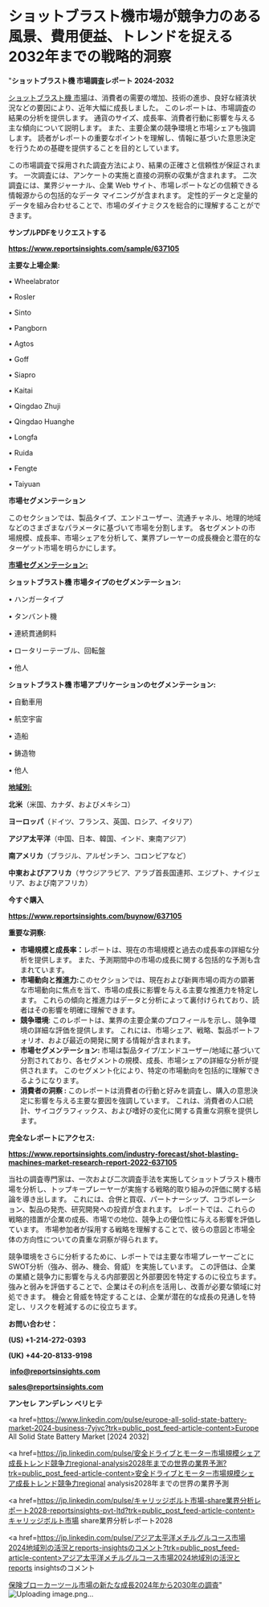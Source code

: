 # ショットブラスト機市場が競争力のある風景、費用便益、トレンドを捉える2032年までの戦略的洞察

"<strong>ショットブラスト機 市場調査レポート 2024-2032</strong>

<a href=https://www.reportsinsights.com/sample/637105>ショットブラスト機 市場</a>は、消費者の需要の増加、技術の進歩、良好な経済状況などの要因により、近年大幅に成長しました。 このレポートは、市場調査の結果の分析を提供します。 通貨のサイズ、成長率、消費者行動に影響を与える主な傾向について説明します。 また、主要企業の競争環境と市場シェアも強調します。 読者がレポートの重要なポイントを理解し、情報に基づいた意思決定を行うための基礎を提供することを目的としています。

この市場調査で採用された調査方法により、結果の正確さと信頼性が保証されます。 一次調査には、アンケートの実施と直接の洞察の収集が含まれます。 二次調査には、業界ジャーナル、企業 Web サイト、市場レポートなどの信頼できる情報源からの包括的なデータ マイニングが含まれます。 定性的データと定量的データを組み合わせることで、市場のダイナミクスを総合的に理解することができます。

<strong><b>サンプルPDFをリクエストする</b></strong>

<a href=https://www.reportsinsights.com/sample/637105><strong><u>https://www.reportsinsights.com/sample/637105</u></strong></a>

<strong>主要な上場企業:</strong>

• Wheelabrator

• Rosler

• Sinto

• Pangborn

• Agtos

• Goff

• Siapro

• Kaitai

• Qingdao Zhuji

• Qingdao Huanghe

• Longfa

• Ruida

• Fengte

• Taiyuan

<strong>市場セグメンテーション</strong>

このセクションでは、製品タイプ、エンドユーザー、流通チャネル、地理的地域などのさまざまなパラメータに基づいて市場を分割します。 各セグメントの市場規模、成長率、市場シェアを分析して、業界プレーヤーの成長機会と潜在的なターゲット市場を明らかにします。

<strong><u>市場セグメンテーション</u></strong><strong><u>:</u></strong>

<strong>ショットブラスト機 市場タイプのセグメンテーション:</strong>

• ハンガータイプ

• タンバント機

• 連続貫通飼料

• ロータリーテーブル、回転盤

• 他人

<strong>ショットブラスト機 市場アプリケーションのセグメンテーション:</strong>

• 自動車用

• 航空宇宙

• 造船

• 鋳造物

• 他人

<strong><u>地域別</u></strong><strong><u>:</u></strong>

<strong>北米</strong>（米国、カナダ、およびメキシコ）

<strong>ヨーロッパ</strong>（ドイツ、フランス、英国、ロシア、イタリア）

<strong>アジア太平洋</strong>（中国、日本、韓国、インド、東南アジア）

<strong>南アメリカ</strong>（ブラジル、アルゼンチン、コロンビアなど）

<strong>中東およびアフリカ</strong>（サウジアラビア、アラブ首長国連邦、エジプト、ナイジェリア、および南アフリカ）

<strong>今すぐ購入</strong>

<a href=https://www.reportsinsights.com/buynow/637105><strong><u>https://www.reportsinsights.com/buynow/637105</u></strong></a>

<strong>重要な洞察:</strong>
<ul>
  <li><strong>市場規模と成長率：</strong>レポートは、現在の市場規模と過去の成長率の詳細な分析を提供します。 また、予測期間中の市場の成長に関する包括的な予測も含まれています。</li>
  <li><strong>市場動向と推進力:</strong>このセクションでは、現在および新興市場の両方の顕著な市場動向に焦点を当て、市場の成長に影響を与える主要な推進力を特定します。 これらの傾向と推進力はデータと分析によって裏付けられており、読者はその影響を明確に理解できます。</li>
  <li><strong>競争環境</strong>: このレポートは、業界の主要企業のプロフィールを示し、競争環境の詳細な評価を提供します。 これには、市場シェア、戦略、製品ポートフォリオ、および最近の開発に関する情報が含まれます。</li>
  <li><strong>市場セグメンテーション: </strong>市場は製品タイプ/エンドユーザー/地域に基づいて分割されており、各セグメントの規模、成長、市場シェアの詳細な分析が提供されます。 このセグメント化により、特定の市場動向を包括的に理解できるようになります。</li>
  <li><strong>消費者の洞察 : </strong>このレポートは消費者の行動と好みを調査し、購入の意思決定に影響を与える主要な要因を強調しています。 これは、消費者の人口統計、サイコグラフィックス、および嗜好の変化に関する貴重な洞察を提供します。</li>
</ul>
<strong>完全なレポートにアクセス:</strong>

<a href=https://www.reportsinsights.com/industry-forecast/shot-blasting-machines-market-research-report-2022-637105><strong><u><b>https://www.reportsinsights.com/industry-forecast/shot-blasting-machines-market-research-report-2022-637105</b></u></strong></a>

当社の調査専門家は、一次および二次調査手法を実施してショットブラスト機市場を分析し、トップキープレーヤーが実施する戦略的取り組みの評価に関する結論を導き出します。 これには、合併と買収、パートナーシップ、コラボレーション、製品の発売、研究開発への投資が含まれます。 レポートでは、これらの戦略的措置が企業の成長、市場での地位、競争上の優位性に与える影響を評価しています。 市場参加者が採用する戦略を理解することで、彼らの意図と市場全体の方向性についての貴重な洞察が得られます。

競争環境をさらに分析するために、レポートでは主要な市場プレーヤーごとにSWOT分析（強み、弱み、機会、脅威）を実施しています。 この評価は、企業の業績と競争力に影響を与える内部要因と外部要因を特定するのに役立ちます。 強みと弱みを評価することで、企業はその利点を活用し、改善が必要な領域に対処できます。 機会と脅威を特定することは、企業が潜在的な成長の見通しを特定し、リスクを軽減するのに役立ちます。

<strong>お問い合わせ：</strong>

<strong>(US) +1-214-272-0393</strong>

<strong>(UK) +44-20-8133-9198</strong>

<strong> </strong><a href=info@reportsinsights.com><strong><u>info@reportsinsights.com</u></strong></a>

<a href=sales@reportsinsights.com><strong><u>sales@reportsinsights.com</u></strong></a>

<strong>アンセレ アンデレン ベリヒテ</strong>

<a href=https://www.linkedin.com/pulse/europe-all-solid-state-battery-market-2024-business-7yjvc?trk=public_post_feed-article-content>Europe All Solid State Battery Market [2024 2032]</a>

<a href=https://jp.linkedin.com/pulse/安全ドライブとモーター市場規模シェア成長トレンド競争力regional-analysis2028年までの世界の業界予測?trk=public_post_feed-article-content>安全ドライブとモーター市場規模シェア成長トレンド競争力regional analysis2028年までの世界の業界予測</a>

<a href=https://jp.linkedin.com/pulse/キャリッジボルト市場-share業界分析レポート2028-reportsinsights-pvt-ltd?trk=public_post_feed-article-content>キャリッジボルト市場 share業界分析レポート2028</a>

<a href=https://jp.linkedin.com/pulse/アジア太平洋メチルグルコース市場2024地域別の活況とreports-insightsのコメント?trk=public_post_feed-article-content>アジア太平洋メチルグルコース市場2024地域別の活況とreports insightsのコメント</a>

<a href=https://www.linkedin.com/pulse/保険ブローカーツール市場の新たな成長2024年から2030年の調査-community-market-research-0tejf/>保険ブローカーツール市場の新たな成長2024年から2030年の調査</a>"
![Uploading image.png…]()

